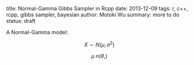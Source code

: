 title: Normal-Gamma Gibbs Sampler in Rcpp
date: 2013-12-09
tags: r, c++, rcpp, gibbs sampler, bayesian
author: Motoki Wu
summary: more to do
status: draft

A Normal-Gamma model:

$$X \sim N(\mu, \sigma^2)$$

$$\mu ~ n(\theta, )$$

